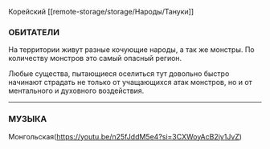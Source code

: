 Корейский
[[remote-storage/storage/Народы/Тануки]]
### **ОБИТАТЕЛИ**
На территории живут разные кочующие народы, а так же монстры. По количеству монстров это самый опасный регион. 

Любые существа, пытающиеся оселиться тут довольно быстро начинают страдать не только от учащающихся атак монстров, но и от ментального и духовного воздействия.

---
### **МУЗЫКА**
Монгольская(https://youtu.be/n25fJddM5e4?si=3CXWoyAcB2jv1JvZ)
